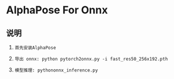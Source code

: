 # AlphaPose For Onnx

## 说明

1. ```
   首先安装AlphaPose
   ```


2. ```
   导出 onnx: python pytorch2onnx.py -i fast_res50_256x192.pth 
   ```


3. ```
   模型推理: pythononnx_inference.py
   ```

   



